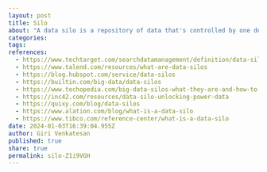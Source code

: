 ```yaml
---
layout: post
title: Silo
about: "A data silo is a repository of data that's controlled by one department or business unit and isolated from the rest of an organization, much like grass and grain in a farm silo are closed off from outside elements. Siloed data typically is stored in a standalone system and often is incompatible with other data sets. That makes it hard for users in other parts of the organization to access and use the data."
categories:
tags:
references:
  - https://www.techtarget.com/searchdatamanagement/definition/data-silo
  - https://www.talend.com/resources/what-are-data-silos
  - https://blog.hubspot.com/service/data-silos
  - https://builtin.com/big-data/data-silos
  - https://www.techopedia.com/big-data-silos-what-they-are-and-how-to-deal-with-them/2/33719
  - https://inc42.com/resources/data-silo-unlocking-power-data
  - https://quixy.com/blog/data-silos
  - https://www.alation.com/blog/what-is-a-data-silo
  - https://www.tibco.com/reference-center/what-is-a-data-silo
date: 2024-01-03T16:39:04.955Z
author: Giri Venkatesan
published: true
share: true
permalink: silo-Z1i9VGH
---
```

